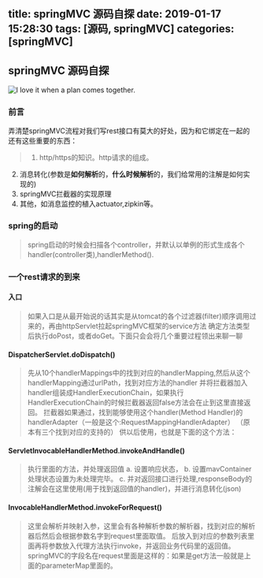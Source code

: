 title: springMVC 源码自探
date: 2019-01-17 15:28:30
tags: [源码, springMVC]
categories: [springMVC]
---
## springMVC 源码自探

![I love it when a plan comes together.](http://ww1.sinaimg.cn/large/006Cwrd9gy1fxskn2tpksj31hc0u0guq.jpg)
### 前言
弄清楚springMVC流程对我们写rest接口有莫大的好处，因为和它绑定在一起的还有这些重要的东西：
> 1. http/https的知识。http请求的组成。
2. 消息转化(参数是**如何解析**的，**什么时候解析**的，我们给常用的注解是如何实现的)
3. springMVC拦截器的实现原理
4. 其他，如消息监控的植入actuator,zipkin等。

### spring的启动
>spring启动的时候会扫描各个controller，并默认以单例的形式生成各个handler(controller类),handlerMethod().

### 一个rest请求的到来
#### 入口
> 如果入口是从最开始说的话其实是从tomcat的各个过滤器(filter)顺序调用过来的，再由httpServlet拉起springMVC框架的service方法
确定方法类型后执行doPost，或者doGet。下面只会会将几个重要过程领出来聊一聊

#### DispatcherServlet.doDispatch()
>先从10个handlerMappings中的找到对应的handlerMapping,然后从这个handlerMapping通过urlPath，找到对应方法的handler
 并将拦截器加入handler组装成HandlerExecutionChain，如果执行HandlerExecutionChain的时候拦截器返回false方法会在止到这里直接返回。
 拦截器如果通过，找到能够使用这个handler(Method Handler)的handlerAdapter（一般是这个:RequestMappingHandlerAdapter）
 （原本有三个找到对应的支持的） 供以后使用，也就是下面的这个方法：
#### ServletInvocableHandlerMethod.invokeAndHandle()
>执行里面的方法，并处理返回值
 a. 设置响应状态，
 b. 设置mavContainer处理状态设置为未处理完毕。
 c. 并对返回接口进行处理,responseBody的注解会在这里使用(用于找到返回值的handler)，并进行消息转化(json)
#### InvocableHandlerMethod.invokeForRequest() 
>这里会解析并映射入参，这里会有各种解析参数的解析器，找到对应的解析器后然后会根据参数名字到request里面取值。
后放入到对应的参数列表里面再将参数放入代理方法执行invoke，并返回业务代码里的返回值。
springMVC的字段名在request里面是这样的：如果是get方法一般就是上面的parameterMap里面的。
 
